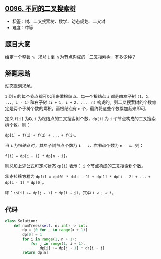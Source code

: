 ## [0096. 不同的二叉搜索树](https://leetcode-cn.com/problems/unique-binary-search-trees/)

- 标签：树、二叉搜索树、数学、动态规划、二叉树
- 难度：中等

## 题目大意

给定一个整数 `n`，求以 `1` 到 `n` 为节点构成的「二叉搜索树」有多少种？

## 解题思路

动态规划求解。

`1` 到 `n` 的每个节点都可以用来做根结点。每一个根结点 `i` 都是由左子树  `(1, 2, ..., i - 1)` 和右子树 `(i + 1, i + 2, ..., n)` 构成的。则二叉搜索树的个数肯定是两个子树个数的乘积。而根结点有 `n` 个，最终将这些个数累加起来即可。

定义 `f[i]` 为以 `i` 为根结点的二叉搜索树个数，`dp[i]` 为 `i` 个节点构成的二叉搜索树个数。则：

`dp[i] = f(1) + f(2) + ... + f(i)`。

当 `i` 为根结点时，其左子树节点个数为 `i - 1`，右节点个数为 `n - i`。则：

`f(i) = dp[i - 1] * dp[n - i]`。

则总和上述公式可定义状态 `dp[i]` 表示： `i` 个节点构成的二叉搜索树个数。

状态转移方程为 `dp[i] = dp[0] * dp[i - 1] + dp[1] * dp[i - 2] + ... + dp[i - 1] * dp[0]`。

即：`dp[i] += dp[j - 1] * dp[i - j]`，其中 `1 ≤ j ≤ i`。

## 代码

```Python
class Solution:
    def numTrees(self, n: int) -> int:
        dp = [0 for _ in range(n + 1)]
        dp[0] = 1
        for i in range(1, n + 1):
            for j in range(1, i + 1):
                dp[i] += dp[j - 1] * dp[i - j]
        return dp[n]
```

